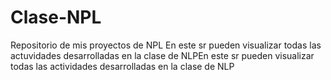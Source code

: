 # Clase-NPL
Repositorio de mis proyectos de NPL
En este sr pueden visualizar todas las actuvidades desarrolladas en la clase de  NLPEn este sr pueden visualizar todas las actividades desarrolladas en la clase de  NLP
